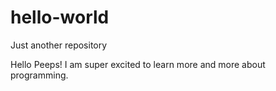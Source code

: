 # hello-world
Just another repository

Hello Peeps!
I am super excited to learn more and more about programming.
